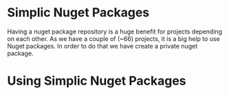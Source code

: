 # Simplic Nuget Packages
Having a nuget package repository is a huge benefit for projects depending on each other. As we have a couple of (~66) projects, it is a big help
to use Nuget packages. In order to do that we have create a private nuget package. 

# Using Simplic Nuget Packages

